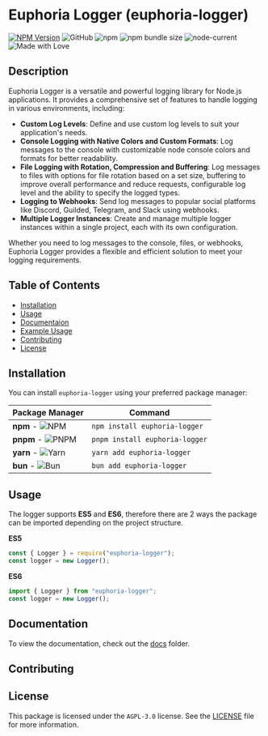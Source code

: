 # Euphoria Logger (euphoria-logger)

[![NPM Version](https://img.shields.io/npm/v/euphoria-logger.svg)](https://www.npmjs.com/package/euphoria-logger)
![GitHub](https://img.shields.io/github/license/TehPigYT/euphoria-logger.svg)
![npm](https://img.shields.io/npm/dt/euphoria-logger.svg)  <!-- Total Downloads -->
![npm bundle size](https://img.shields.io/bundlephobia/min/euphoria-logger.svg)
![node-current](https://img.shields.io/node/v/euphoria-logger.svg)
![Made with Love](https://img.shields.io/badge/made%20with-love-red.svg)

## Description
Euphoria Logger is a versatile and powerful logging library for Node.js applications. It provides a comprehensive set of features to handle logging in various environments, including:

- **Custom Log Levels**: Define and use custom log levels to suit your application's needs.
- **Console Logging with Native Colors and Custom Formats**: Log messages to the console with customizable node console colors and formats for better readability.
- **File Logging with Rotation, Compression and Buffering**: Log messages to files with options for file rotation based on a set size, buffering to improve overall performance and reduce requests, configurable log level and the ability to specify the logged types.
- **Logging to Webhooks**: Send log messages to popular social platforms like Discord, Guilded, Telegram, and Slack using webhooks.
- **Multiple Logger Instances**: Create and manage multiple logger instances within a single project, each with its own configuration.

Whether you need to log messages to the console, files, or webhooks, Euphoria Logger provides a flexible and efficient solution to meet your logging requirements.

## Table of Contents
- [Installation](#installation)
- [Usage](#usage)
- [Documentaion](#documentation)
- [Example Usage](#example-usage)
- [Contributing](#contributing)
- [License](#license)

## Installation
You can install `euphoria-logger` using your preferred package manager:

| Package Manager | Command                          |
|-----------------|----------------------------------|
| **npm** - ![NPM](https://img.shields.io/badge/npm-CB3837?logo=npm)       | `npm install euphoria-logger`    |
| **pnpm** - ![PNPM](https://img.shields.io/badge/pnpm-F69220?logo=pnpm)       | `pnpm install euphoria-logger`   |
| **yarn** - ![Yarn](https://img.shields.io/badge/Yarn-2C8EBB?logo=yarn&logoColor=fff)       | `yarn add euphoria-logger`       |
| **bun** - ![Bun](https://img.shields.io/badge/Bun-000?logo=bun&logoColor=fff)         | `bun add euphoria-logger`        |

## Usage

The logger supports **ES5** and **ES6**, therefore there are 2 ways the package can be imported depending on the project structure.

**ES5**
```js
const { Logger } = require("euphoria-logger");
const logger = new Logger();
```
**ES6**
```js
import { Logger } from "euphoria-logger";
const logger = new Logger();
```

## Documentation
To view the documentation, check out the [docs](https://github.com/TehPigYT/euphoria-logger/tree/master/docs) folder.

## Contributing


## License
This package is licensed under the `AGPL-3.0` license. See the [LICENSE](https://github.com/TehPigYT/euphoria-logger/blob/master/LICENSE) file for more information.